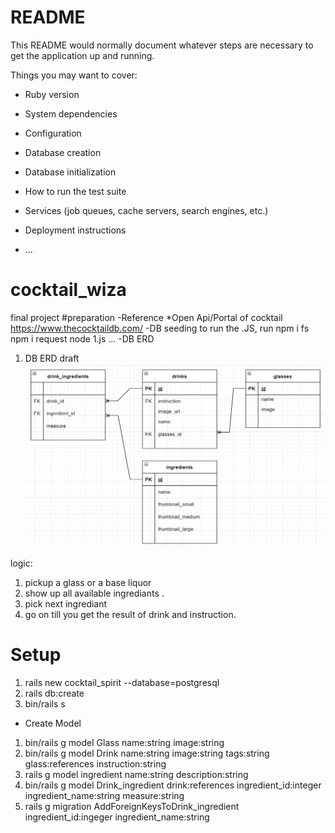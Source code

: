 # README

This README would normally document whatever steps are necessary to get the
application up and running.

Things you may want to cover:

* Ruby version

* System dependencies

* Configuration

* Database creation

* Database initialization

* How to run the test suite

* Services (job queues, cache servers, search engines, etc.)

* Deployment instructions

* ...


# cocktail_wiza
final project 
#preparation
-Reference
  *Open Api/Portal of cocktail https://www.thecocktaildb.com/
-DB seeding
 to run the .JS, run 
  npm i fs
  npm i request
  node 1.js ...
-DB ERD
1. DB ERD draft
!["Database ERC drafting"](/doc/erd.jpg)

logic:

1. pickup a glass or a base liquor
2. show up all available ingrediants . 
3. pick next ingrediant 
4. go on till you get the result of drink and instruction.  


# Setup 
1. rails new cocktail_spirit --database=postgresql
2. rails db:create
3. bin/rails s
- Create Model 
1. bin/rails g model Glass name:string image:string
2. bin/rails g model Drink name:string image:string tags:string glass:references instruction:string
3. rails g model ingredient name:string description:string
4. bin/rails g model Drink_ingredient drink:references ingredient_id:integer ingredient_name:string measure:string
5. rails g migration AddForeignKeysToDrink_ingredient ingredient_id:ingeger ingredient_name:string


